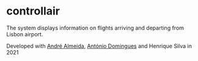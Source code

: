 # controllair

The system displays information on flights arriving and departing from Lisbon airport.

Developed with [André Almeida](https://github.com/Almeida-a), [António Domingues](https://github.com/antonioccdomingues) and Henrique Silva in 2021

